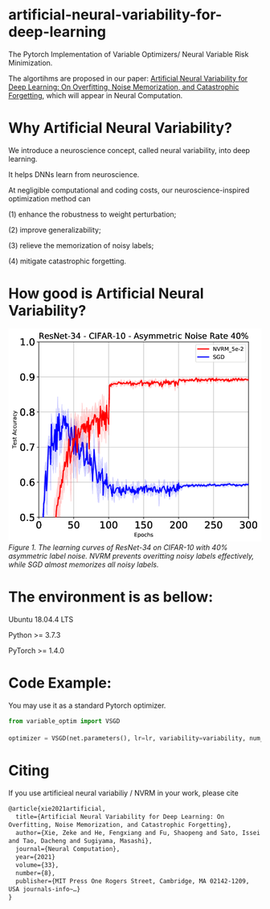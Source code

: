 # artificial-neural-variability-for-deep-learning

The Pytorch Implementation of Variable Optimizers/ Neural Variable Risk Minimization. 

The algortihms are proposed in our paper: 
[Artificial Neural Variability for Deep Learning: On Overfitting, Noise Memorization, and Catastrophic Forgetting](https://arxiv.org/abs/2011.06220), which will appear in Neural Computation.


# Why Artificial Neural Variability?

We introduce a neuroscience concept, called neural variability, into deep learning. 

It helps DNNs learn from neuroscience.

At negligible computational and coding costs, our neuroscience-inspired optimization method can 

(1) enhance the robustness to weight perturbation;

(2) improve generalizability;

(3) relieve the memorization of noisy labels;

(4) mitigate catastrophic forgetting.


# How good is Artificial Neural Variability?

![The learning curves of ResNet-34 on CIFAR-10 with 40% asymmetric label noise. NVRM prevents overitting noisy labels effectively, while SGD almost memorizes all noisy labels.](/figure/CIFAR10_acc_resnet34_LabelNoise40.png?raw=true "Title")
*Figure 1. The learning curves of ResNet-34 on CIFAR-10 with 40% asymmetric label noise. NVRM prevents overitting noisy labels effectively, while SGD almost memorizes all noisy labels.*

# The environment is as bellow:

Ubuntu 18.04.4 LTS

Python >= 3.7.3 

PyTorch >= 1.4.0



# Code Example: 

You may use it as a standard Pytorch optimizer.

```python
from variable_optim import VSGD

optimizer = VSGD(net.parameters(), lr=lr, variability=variability, num_iters=num_iters, weight_decay=weight_decay)
```

# Citing

If you use artificieal neural variabiliy / NVRM in your work, please cite

```
@article{xie2021artificial,
  title={Artificial Neural Variability for Deep Learning: On Overfitting, Noise Memorization, and Catastrophic Forgetting},
  author={Xie, Zeke and He, Fengxiang and Fu, Shaopeng and Sato, Issei and Tao, Dacheng and Sugiyama, Masashi},
  journal={Neural Computation},
  year={2021}
  volume={33},
  number={8},
  publisher={MIT Press One Rogers Street, Cambridge, MA 02142-1209, USA journals-info~…}
}
```
